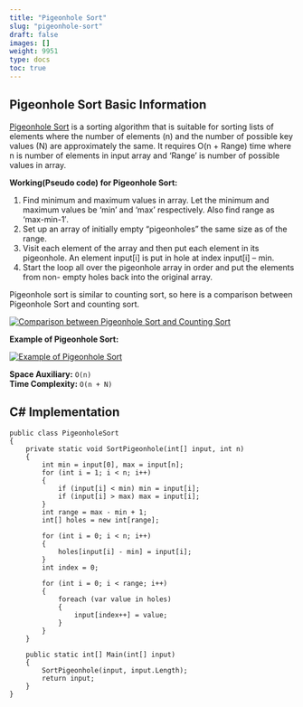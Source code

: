 ```yaml
---
title: "Pigeonhole Sort"
slug: "pigeonhole-sort"
draft: false
images: []
weight: 9951
type: docs
toc: true
---
```


## Pigeonhole Sort Basic Information
[Pigeonhole Sort][1] is a sorting algorithm that is suitable for sorting lists of elements where the number of elements (n) and the number of possible key values (N) are approximately the same. It requires O(n + Range) time where n is number of elements in input array and ‘Range’ is number of possible values in array.

**Working(Pseudo code) for Pigeonhole Sort:**

 1. Find minimum and maximum values in array. Let the minimum and maximum values be ‘min’ and ‘max’ respectively. Also find range as ‘max-min-1′.
 2. Set up an array of initially empty “pigeonholes” the same size as of the range.
 3. Visit each element of the array and then put each element in its pigeonhole. An element input[i] is put in hole at index input[i] – min.
 4. Start the loop all over the pigeonhole array in order and put the elements from non- empty holes back into the original array.

Pigeonhole sort is similar to counting sort, so here is a comparison between Pigeonhole Sort and counting sort.

[![Comparison between Pigeonhole Sort and Counting Sort][2]][2]

**Example of Pigeonhole Sort:**

[![Example of Pigeonhole Sort][3]][3]

**Space Auxiliary:** `O(n)` <br>
**Time Complexity:** `O(n + N)`

  [1]: https://en.wikipedia.org/wiki/Pigeonhole_sort
  [2]: http://i.stack.imgur.com/37SDY.jpg
  [3]: http://i.stack.imgur.com/VKhzI.jpg

## C# Implementation
    public class PigeonholeSort
    {
        private static void SortPigeonhole(int[] input, int n)
        {
            int min = input[0], max = input[n];
            for (int i = 1; i < n; i++)
            {
                if (input[i] < min) min = input[i];
                if (input[i] > max) max = input[i];
            }
            int range = max - min + 1;
            int[] holes = new int[range];

            for (int i = 0; i < n; i++)
            {
                holes[input[i] - min] = input[i];
            }
            int index = 0;

            for (int i = 0; i < range; i++)
            {
                foreach (var value in holes)
                {
                    input[index++] = value;
                }
            }
        }

        public static int[] Main(int[] input)
        {
            SortPigeonhole(input, input.Length);
            return input;
        }
    }

